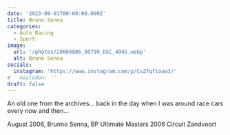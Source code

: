 ```yaml
---
date: '2023-08-01T00:00:00.000Z'
title: Bruno Senna
categories:
  - Auto Racing
  - Sport
image:
  url: '/photos/20060806_00799_DSC_4045.webp'
  alt: Bruno Senna
socials:
  instagram: 'https://www.instagram.com/p/CvZfqfiouw3/'
#   mastodon: ''
draft: false
---
```


An old one from the archives... back in the day when I was around race cars every now and then...

August 2006, Brunno Senna, BP Ultimate Masters 2006 Circuit Zandvoort
